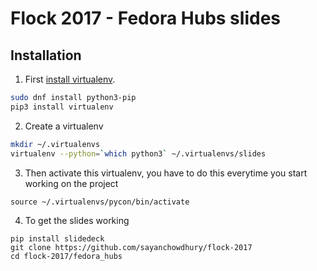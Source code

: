 # Flock 2017 - Fedora Hubs slides

## Installation

1. First [install virtualenv](https://virtualenv.pypa.io/en/stable/installation/).
```bash
sudo dnf install python3-pip
pip3 install virtualenv
```

2. Create a virtualenv
```bash
mkdir ~/.virtualenvs
virtualenv --python=`which python3` ~/.virtualenvs/slides
```

3. Then activate this virtualenv, you have to do this everytime you start
   working on the project
```
source ~/.virtualenvs/pycon/bin/activate
```

4. To get the slides working
```
pip install slidedeck
git clone https://github.com/sayanchowdhury/flock-2017
cd flock-2017/fedora_hubs
```
